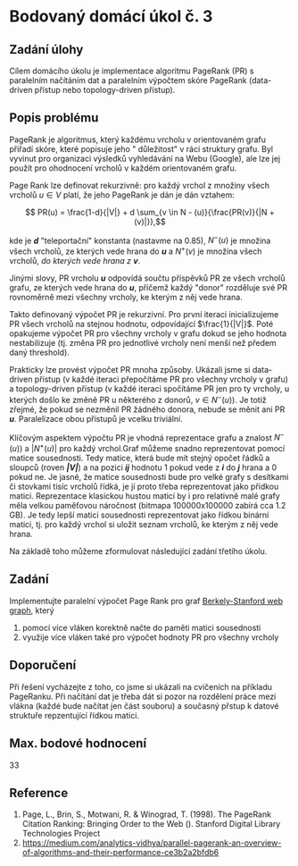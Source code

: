 # Bodovaný domácí úkol č. 3

## Zadání úlohy

Cílem domácího úkolu je implementace algoritmu PageRank (PR) s paralelním načítáním dat a paralelním výpočtem skóre
PageRank (data-driven přístup nebo topology-driven přístup).

## Popis problému

PageRank je algoritmus, který každému vrcholu v orientovaném grafu přiřadí skóre, které popisuje jeho "
důležitost" v ráci struktury grafu. Byl vyvinut pro organizaci výsledků vyhledávání na Webu (Google), ale lze jej použít
pro ohodnocení vrcholů v každém orientovaném grafu.

Page Rank lze definovat rekurzivně: pro každý vrchol z množiny všech vrcholů $u \in V$ platí, že jeho PageRank je
dán je dán vztahem:

$$ PR(u) = \frac{1-d}{|V|} + d \sum_{v \in N - (u)}{\frac{PR(v)}{|N + (v)|}},$$

kde je ***d*** "teleportační" konstanta (nastavme na 0.85), $N^-(u)$ je množina všech vrcholů, ze kterých vede
hrana do ***u*** a $N^+(v)$ je množina všech vrcholů, *do kterých vede hrana z* ***v***.

Jinými slovy, PR vrcholu ***u*** odpovídá součtu příspěvků PR ze všech vrcholů grafu, ze kterých vede hrana do ***u***,
příčemž každý "donor" rozděluje své PR rovnoměrně mezi všechny vrcholy, ke kterým z něj vede hrana.

Takto definovaný výpočet PR je rekurzivní. Pro první iteraci inicializujeme PR všech vrcholů na stejnou hodnotu,
odpovídající $\frac{1}{|V|}$. Poté opakujeme výpočet PR pro všechny vrcholy v grafu dokud se jeho hodnota
nestabilizuje (tj. změna PR pro jednotlivé vrcholy není menší než předem daný threshold).

Prakticky lze provést výpočet PR mnoha způsoby. Ukázali jsme si data-driven přístup (v každé iteraci přepočítáme PR pro
všechny vrcholy v grafu) a topology-driven přístup (v každé iteraci spočítáme PR jen pro ty vrcholy, u kterých došlo ke
změně PR u některého z donorů, $v \in N^-(u))$. Je totiž zřejmé, že pokud se nezměnil PR žádného donora, nebude
se měnit ani PR ***u***. Paralelizace obou přístupů je vcelku triviální.

Klíčovým aspektem výpočtu PR je vhodná reprezentace grafu a znalost $N^-(u))$ a $|N^+(u)|$  pro každý
vrchol.Graf můžeme snadno reprezentovat pomocí matice sousednosti. Tedy matice, která bude mít stejný
opočet řádků a sloupců (roven ***|V|***) a na pozici ***ij*** hodnotu 1 pokud vede z ***i*** do ***j*** hrana a 0 pokud
ne. Je jasné, že matice sousednosti bude pro velké grafy s desítkami či stovkami tisíc vrcholů řídká, je
jí proto třeba reprezentovat jako přídkou matici. Reprezentace klasickou hustou maticí by i pro relativně malé grafy
měla velkou paměťovou náročnost (bitmapa 100000x100000 zabírá cca 1.2 GB). Je tedy lepší matici sousednosti
reprezentovat jako řídkou binární matici, tj. pro každý vrchol si uložit seznam vrcholů, ke kterým z něj vede hrana.

Na základě toho můžeme zformulovat následující zadání třetího úkolu.

## Zadání

Implementujte paralelní výpočet Page Rank pro
graf [Berkely-Stanford web graph](https://snap.stanford.edu/data/web-BerkStan.txt.gz), který

1. pomocí více vláken korektně načte do paměti matici sousednosti
2. využije více vláken také pro výpočet hodnoty PR pro všechny vrcholy

## Doporučení

Při řešení vycházejte z toho, co jsme si ukázali na cvičeních na příkladu PageRanku. Při načítání dat je třeba dát si
pozor na rozdělení práce mezi vlákna (každé bude načítat jen část souboru) a současný přstup k datové
struktuře repzentující řídkou matici.

## Max. bodové hodnocení

33

## Reference

1. Page, L., Brin, S., Motwani, R. & Winograd, T. (1998). The PageRank Citation Ranking: Bringing Order to the Web ().
   Stanford Digital Library Technologies Project
2. https://medium.com/analytics-vidhya/parallel-pagerank-an-overview-of-algorithms-and-their-performance-ce3b2a2bfdb6






